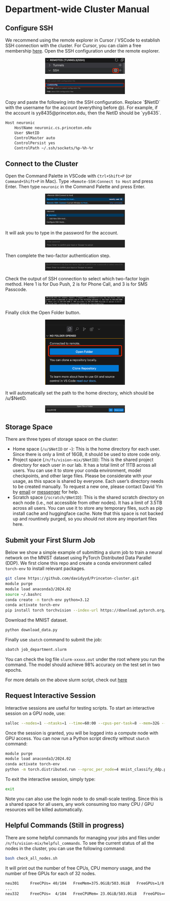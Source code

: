 # Department-wide Cluster Manual

## Configure SSH

We recommend using the remote explorer in Cursor / VSCode to establish SSH connection with the cluster. For Cursor, you can claim a free membership [here](https://www.cursor.com/pricing). Open the SSH configuration under the remote explorer.

<p align="center">
<img src="images/remote_explorer.png" width=50%
class="center">
</p>
<p align="center">
<img src="images/ssh_config.png" width=50%
class="center">
</p>
Copy and paste the following into the SSH configuration. Replace `$NetID` with the username for the account (everything before @). For example, if the account is yy8435@princeton.edu, then the NetID should be `yy8435`.  

```
Host neuronic
    HostName neuronic.cs.princeton.edu
    User $NetID
    ControlMaster auto
    ControlPersist yes
    ControlPath ~/.ssh/sockets/%p-%h-%r
```


## Connect to the Cluster

Open the Command Palette in VSCode with `Ctrl+Shift+P` (or `Command+Shift+P` in Mac). Type `>Remote-SSH:Connect to Host` and press Enter. Then type `neuronic` in the Command Palette and press Enter.   

<p align="center">
<img src="images/command_palette.png" width=50%
class="center">
</p>
<p align="center">
<img src="images/neuronic_host.png" width=50%
class="center">
</p>

It will ask you to type in the password for the account. 
<p align="center">
<img src="images/enter_password.png" width=50%
class="center">
</p>

Then complete the two-factor authentication step.
<p align="center">
<img src="images/two_factor.png" width=50%
class="center">
</p>

Check the output of SSH connection to select which two-factor login method. Here 1 is for Duo Push, 2 is for Phone Call, and 3 is for SMS Passcode.
<p align="center">
<img src="images/two_factor_output.png" width=50%
class="center">
</p>

Finally click the Open Folder button.

<p align="center">
<img src="images/open_folder.png" width=50%
class="center">
</p>
It will automatically set the path to the home directory, which should be /u/$NetID.
<p align="center">
<img src="images/neuronic_path.png" width=50%
class="center">
</p>

## Storage Space

There are three types of storage space on the cluster:

- Home space (`/u/$NetID` or `~`): 
  This is the home directory for each user. Since there is only a limit of 16GB, it should be used to store code only.
- Project space (`/n/fs/vision-mix/$NetID`): 
  This is the shared project directory for each user in our lab. It has a total limit of 11TB across all users. You can use it to store your conda environment, model checkpoints, and other large files. Please be considerate with your usage, as this space is shared by everyone. Each user’s directory needs to be created manually. To request a new one, please contact David Yin by [email](yida.yin@princeton.edu) or [messenger](https://www.facebook.com/yida.yin.5?mibextid=wwXIfr&mibextid=wwXIfr) for help.
- Scratch space (`/scratch/$NetID`): 
  This is the shared scratch directory on each node (i.e., not accessible from other nodes). It has a limit of 3.5TB across all users. You can use it to store any temporary files, such as pip install cache and huggingface cache. Note that this space is not backed up and rountinely purged, so you should not store any important files here.


## Submit your First Slurm Job

Below we show a simple example of submitting a slurm job to train a neural network on the MNIST dataset using PyTorch Distributed Data Parallel (DDP).
We first clone this repo and create a conda environment called `torch-env` to install relevant packages.

```bash
git clone https://github.com/davidyyd/Princeton-cluster.git
module purge
module load anaconda3/2024.02
source ~/.bashrc
conda create -n torch-env python=3.12
conda activate torch-env
pip install torch torchvision --index-url https://download.pytorch.org/whl/cu118
```


Download the MNIST dataset. 

```bash
python download_data.py
```

Finally use `sbatch` command to submit the job:
```bash
sbatch job_department.slurm
```

You can check the log file ``slurm-xxxxx.out`` under the root where you run the command. The model should achieve 98% accuracy on the test set in two epochs.

For more details on the above slurm script, check out [here](https://github.com/PrincetonUniversity/multi_gpu_training/tree/main/02_pytorch_ddp)


## Request Interactive Session

Interactive sessions are useful for testing scripts. To start an interactive session on a GPU node, use:

```bash
salloc --nodes=1 --ntasks=1 --time=60:00 --cpus-per-task=8 --mem=32G --gres=gpu:4
```

Once the session is granted, you will be logged into a compute node with GPU access. You can now run a Python script directly without `sbatch` command:
```bash
module purge
module load anaconda3/2024.02
conda activate torch-env
python -m torch.distributed.run --nproc_per_node=4 mnist_classify_ddp.py --epochs 2
``` 

To exit the interactive session, simply type:

```bash
exit
```

Note you can also use the login node to do small-scale testing. Since this is a shared space for all users, any work consuming too many CPU / GPU resources will be killed automatically.

## Helpful Commands (Still in progress)

There are some helpful commands for managing your jobs and files under ```/n/fs/vision-mix/helpful_commands```.
To see the current status of all the nodes in the cluster, you can use the following command:

```bash
bash check_all_nodes.sh
```

It will print out the number of free CPUs, CPU memory usage, and the number of free GPUs for each of 32 nodes.

```bash
neu301     FreeCPUs= 40/104   FreeMem=375.0GiB/503.0GiB   FreeGPUs=1/8
...
neu332     FreeCPUs=  4/104   FreeCPUMem= 23.0GiB/503.0GiB   FreeGPUs=4/8
```